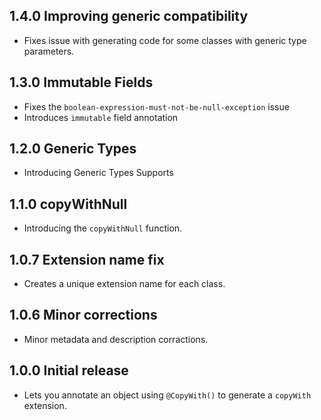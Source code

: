 ## 1.4.0 Improving generic compatibility
* Fixes issue with generating code for some classes with generic type parameters.

## 1.3.0 Immutable Fields
* Fixes the `boolean-expression-must-not-be-null-exception` issue
* Introduces `immutable` field annotation

## 1.2.0 Generic Types

* Introducing Generic Types Supports

## 1.1.0 copyWithNull

* Introducing the `copyWithNull` function.

## 1.0.7 Extension name fix

* Creates a unique extension name for each class.

## 1.0.6 Minor corrections

* Minor metadata and description corractions.

## 1.0.0 Initial release

* Lets you annotate an object using `@CopyWith()` to generate a `copyWith` extension.
